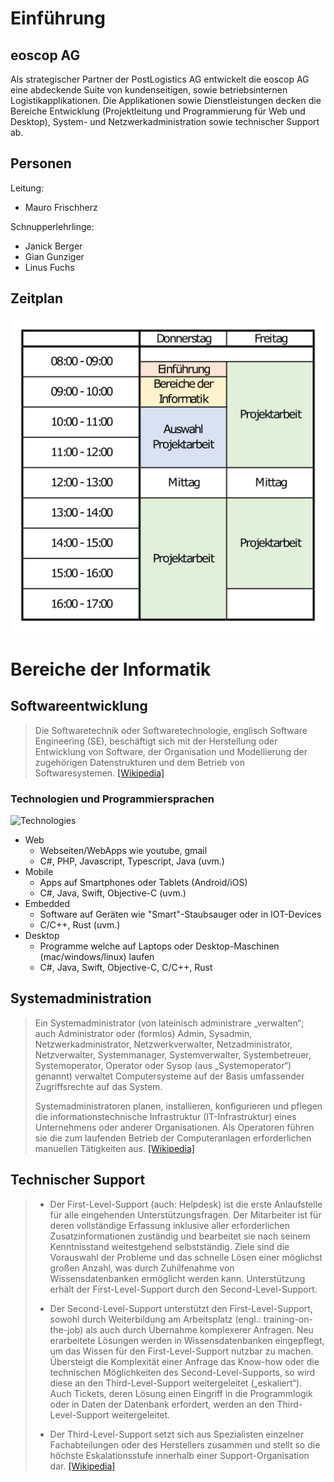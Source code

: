 # Einführung

## eoscop AG
Als strategischer Partner der PostLogistics AG entwickelt die eoscop AG eine abdeckende Suite von kundenseitigen, sowie betriebsinternen Logistikapplikationen.
Die Applikationen sowie Dienstleistungen decken die Bereiche Entwicklung (Projektleitung und Programmierung für Web und Desktop), System- und Netzwerkadministration sowie technischer Support ab.

## Personen

Leitung:
- Mauro Frischherz

Schnupperlehrlinge:
- Janick Berger
- Gian Gunziger
- Linus Fuchs

## Zeitplan
![Timetable](img/zeitplan.svg "Zeitplan Schnupperlehre")

# Bereiche der Informatik

## Softwareentwicklung
>Die Softwaretechnik oder Softwaretechnologie, englisch Software Engineering (SE), beschäftigt sich mit der Herstellung oder Entwicklung von Software, der Organisation und Modellierung der zugehörigen Datenstrukturen und dem Betrieb von Softwaresystemen. [[Wikipedia]](https://de.wikipedia.org/wiki/Softwaretechnik)

### Technologien und Programmiersprachen
![Technologies](https://www.researchgate.net/profile/Abdelaziz-Hammouri/publication/308182637/figure/fig1/AS:407813814800385@1474241798829/Different-Devices-with-various-screen-sizes-and-resolutions.png "Technologien")

- Web
  - Webseiten/WebApps wie youtube, gmail
  - C#, PHP, Javascript, Typescript, Java (uvm.)
- Mobile
  - Apps auf Smartphones oder Tablets (Android/iOS)
  - C#, Java, Swift, Objective-C (uvm.)
- Embedded
  - Software auf Geräten wie "Smart"-Staubsauger oder in IOT-Devices
  - C/C++, Rust (uvm.)
- Desktop
  - Programme welche auf Laptops oder Desktop-Maschinen (mac/windows/linux) laufen
  - C#, Java, Swift, Objective-C, C/C++, Rust

## Systemadministration
>Ein Systemadministrator (von lateinisch administrare „verwalten“; auch Administrator oder (formlos) Admin, Sysadmin, Netzwerkadministrator, Netzwerkverwalter, Netzadministrator, Netzverwalter, Systemmanager, Systemverwalter, Systembetreuer, Systemoperator, Operator oder Sysop (aus „Systemoperator“) genannt) verwaltet Computersysteme auf der Basis umfassender Zugriffsrechte auf das System.
>
>Systemadministratoren planen, installieren, konfigurieren und pflegen die informationstechnische Infrastruktur (IT-Infrastruktur) eines Unternehmens oder anderer Organisationen. Als Operatoren führen sie die zum laufenden Betrieb der Computeranlagen erforderlichen manuellen Tätigkeiten aus. [[Wikipedia]](https://de.wikipedia.org/wiki/Systemadministrator)

## Technischer Support
>- Der First-Level-Support (auch: Helpdesk) ist die erste Anlaufstelle für alle eingehenden Unterstützungsfragen. Der Mitarbeiter ist für deren vollständige Erfassung inklusive aller erforderlichen Zusatzinformationen zuständig und bearbeitet sie nach seinem Kenntnisstand weitestgehend selbstständig. Ziele sind die Vorauswahl der Probleme und das schnelle Lösen einer möglichst großen Anzahl, was durch Zuhilfenahme von Wissensdatenbanken ermöglicht werden kann. Unterstützung erhält der First-Level-Support durch den Second-Level-Support.
>
>- Der Second-Level-Support unterstützt den First-Level-Support, sowohl durch Weiterbildung am Arbeitsplatz (engl.: training-on-the-job) als auch durch Übernahme komplexerer Anfragen. Neu erarbeitete Lösungen werden in Wissensdatenbanken eingepflegt, um das Wissen für den First-Level-Support nutzbar zu machen. Übersteigt die Komplexität einer Anfrage das Know-how oder die technischen Möglichkeiten des Second-Level-Supports, so wird diese an den Third-Level-Support weitergeleitet („eskaliert“). Auch Tickets, deren Lösung einen Eingriff in die Programmlogik oder in Daten der Datenbank erfordert, werden an den Third-Level-Support weitergeleitet.
>
>- Der Third-Level-Support setzt sich aus Spezialisten einzelner Fachabteilungen oder des Herstellers zusammen und stellt so die höchste Eskalationsstufe innerhalb einer Support-Organisation dar.
> [[Wikipedia]](https://de.wikipedia.org/wiki/Support_(Dienstleistung))
